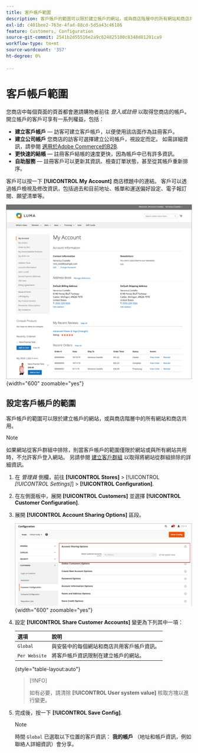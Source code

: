 ```yaml
---
title: 客戶帳戶範圍
description: 客戶帳戶的範圍可以限於建立帳戶的網站，或與商店階層中的所有網站和商店共用。
exl-id: c401bee2-763e-4fad-88cd-5d5a43c46186
feature: Customers, Configuration
source-git-commit: 2541b2d55516e2a9c824825100c8348d81201ca9
workflow-type: tm+mt
source-wordcount: '357'
ht-degree: 0%

---
```


# 客戶帳戶範圍

您商店中每個頁面的頁首都會邀請購物者前往 _登入或註冊_ 以取得您商店的帳戶。 開立帳戶的客戶可享有一系列權益，包括：

* **建立客戶帳戶**  — 訪客可建立客戶帳戶，以便使用該店面作為註冊客戶。
* **建立公司帳戶** 您商店的訪客可選擇建立公司帳戶，視設定而定。 如需詳細資訊，請參閱 [適用於Adobe Commerce的B2B](../b2b/introduction.md).
* **更快速的結帳**  — 註冊客戶結帳的速度更快，因為帳戶中已有許多資訊。
* **自助服務**  — 註冊客戶可以更新其資訊、檢查訂單狀態，甚至從其帳戶重新排序。

客戶可以按一下 **[!UICONTROL My Account]** 商店標題中的連結。 客戶可以透過帳戶檢視及修改資訊，包括過去和目前地址、帳單和運送偏好設定、電子報訂閱、願望清單等。

![我的帳戶](assets/account-dashboard-my-account.png){width="600" zoomable="yes"}

## 設定客戶帳戶的範圍

客戶帳戶的範圍可以限於建立帳戶的網站，或與商店階層中的所有網站和商店共用。

>[!NOTE]
>
>如果網站從客戶群組中排除，則當客戶帳戶的範圍僅限於網站或與所有網站共用時，不允許客戶登入網站。 另請參閱 [建立客戶群組](customer-groups.md#create-a-customer-group) 以取得將網站從群組排除的詳細資訊。

1. 在 _管理員_ 側欄，前往 **[!UICONTROL Stores]** > [!UICONTROL _[!UICONTROL Settings]_] > **[!UICONTROL Configuration]**.

1. 在左側面板中，展開 **[!UICONTROL Customers]** 並選擇 **[!UICONTROL Customer Configuration]**.

1. 展開 **[!UICONTROL Account Sharing Options]** 區段。

   ![帳戶共用選項](assets/customer-configuration-account-sharing-options.png){width="600" zoomable="yes"}

1. 設定 **[!UICONTROL Share Customer Accounts]** 變更為下列其中一項：

   | 選項 | 說明 |
   | --- | --- |
   | `Global` | 與安裝中的每個網站和商店共用客戶帳戶資訊。 |
   | `Per Website` | 將客戶帳戶資訊限制在建立帳戶的網站。 |

   {style="table-layout:auto"}

   >[!INFO]
   >
   > 如有必要，請清除 **[!UICONTROL User system value]** 核取方塊以進行變更。

1. 完成後，按一下 **[!UICONTROL Save Config]**.

   >[!NOTE]
   >
   >時間 `Global` 已選取以下位置的客戶資訊： **我的帳戶** （地址和帳戶資訊，例如聯絡人詳細資訊）會分享。
